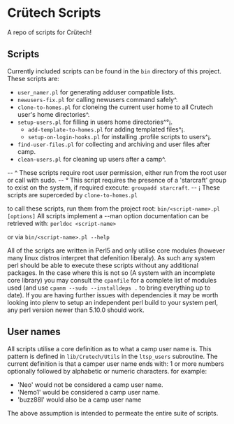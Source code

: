 # Crütech Scripts #

A repo of scripts for Crütech!

## Scripts ##
Currently included scripts can be found in the `bin` directory of this project.
These scripts are:
  * `user_namer.pl` for generating adduser compatible lists.
  * `newusers-fix.pl` for calling newusers command safely^.
  * `clone-to-homes.pl` for cloneing the current user home to all Crutech user's home directories^.
  * `setup-users.pl` for filling in users home directories^°¡.
    * `add-template-to-homes.pl` for adding templated files^¡.
    * `setup-on-login-hooks.pl` for installing .profile scripts to users^¡.
  * `find-user-files.pl` for collecting and archiving and user files after camp.
  * `clean-users.pl` for cleaning up users after a camp^.

-- ^ These scripts require root user permission, either run from the root user or call with sudo.
-- ° This script requires the presence of a 'starcraft' group to exist on the system, if required execute: `groupadd starcraft`.
-- ¡ These scripts are superceded by `clone-to-homes.pl`

to call these scripts, run them from the project root:
`bin/<script-name>.pl [options]`
All scripts implement a --man option documentation can be retrieved with:
`perldoc <script-name>`

or via
`bin/<script-name>.pl --help`

All of the scripts are written in Perl5 and only utilise core modules (however many linux distros interpret that defenition liberaly). As such any system perl should be able to execute these scripts without any additional packages. In the case where this is not so (A system with an incomplete core library) you may consult the `cpanfile` for a complete list of modules used (and use `cpanm --sudo --installdeps .` to bring everything up to date).
If you are having further issues with dependencies it may be worth looking into plenv to setup an independent perl build to your system perl, any perl version newer than 5.10.0 should work.

## User names ##
All scripts utilise a core definition as to what a camp user name is. This pattern is defined in `lib/Crutech/Utils` in the `ltsp_users` subroutine.
The current definition is that a camper user name ends with: 1 or more numbers optionally followed by alphabetic or numeric characters.
for example:
  * 'Neo' would not be considered a camp user name.
  * 'Nemo1' would be considered a camp user name.
  * 'buzz88l' would also be a camp user name

The above assumption is intended to permeate the entire suite of scripts.
